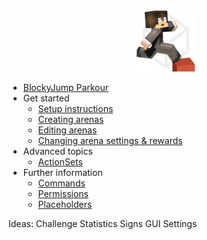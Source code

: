 <p align="center">
  <img src="./_media/logo.png" data-origin="_media/logo.png" alt="icon" width="100">
</p>

* [BlockyJump Parkour](/)
* Get started
  * [Setup instructions](setup.md)
  * [Creating arenas](arena_create.md)
  * [Editing arenas](arena_edit.md)
  * [Changing arena settings & rewards](arena_settings.md)
* Advanced topics
  * [ActionSets](action_sets.md)
* Further information
  * [Commands](commands.md)
  * [Permissions](permissions.md)
  * [Placeholders](placeholders.md)

Ideas:
Challenge
Statistics
Signs
GUI
Settings
